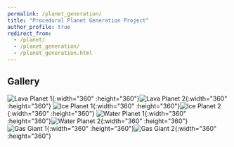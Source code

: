 ```yaml
---
permalink: /planet_generation/
title: "Procedural Planet Generation Project"
author_profile: true
redirect_from: 
  - /planet/
  - /planet_generation/
  - /planet_generation.html
---
```


## Gallery

![Lava Planet 1](/images/planet_generation/RockyPlanet2-1_1080.png){:width="360" :height="360"}![Lava Planet 2](/images/planet_generation/RockyPlanet2-2_1080.png){:width="360" :height="360"}
![Ice Planet 1](/images/planet_generation/RockyPlanet1-1_1080.png){:width="360" :height="360"}![Ice Planet 2](/images/planet_generation/RockyPlanet1-2_1080.png){:width="360" :height="360"}
![Water Planet 1](/images/planet_generation/RockyPlanet0-1_1080.png){:width="360" :height="360"}![Water Planet 2](/images/planet_generation/RockyPlanet0-2_1080.png){:width="360" :height="360"}
![Gas Giant 1](/images/planet_generation/GasGiant1_1080.png){:width="360" :height="360"}![Gas Giant 2](/images/planet_generation/GasGiant2_1080.png){:width="360" :height="360"}

